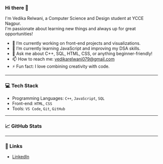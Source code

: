 ### Hi there 👋

I'm Vedika Relwani, a Computer Science and Design student at YCCE Nagpur.  
I'm passionate about learning new things and always up for great opportunities!

- 🔭 I’m currently working on front-end projects and visualizations.
- 🌱 I’m currently learning JavaScript and improving my DSA skills.
- 💬 Ask me about C++, SQL, HTML, CSS, or anything beginner-friendly!
- 📫 How to reach me: vedikarelwani079@gmail.com
- ⚡ Fun fact: I love combining creativity with code.

---

### 💻 Tech Stack

- Programming Languages: `C++`, `JavaScript`, `SQL`
- Front-end: `HTML`, `CSS`
- Tools: `VS Code`, `Git`, `GitHub`

---

### 📈 GitHub Stats

<!-- You can enable these if you'd like -->
<!-- 
![Vedika's GitHub stats](https://github-readme-stats.vercel.app/api?username=vedika310&show_icons=true&theme=default)
![Top Langs](https://github-readme-stats.vercel.app/api/top-langs/?username=vedika310&layout=compact)
-->

---

### 📎 Links

- [LinkedIn](https://www.linkedin.com/in/vedika-relwani/)
